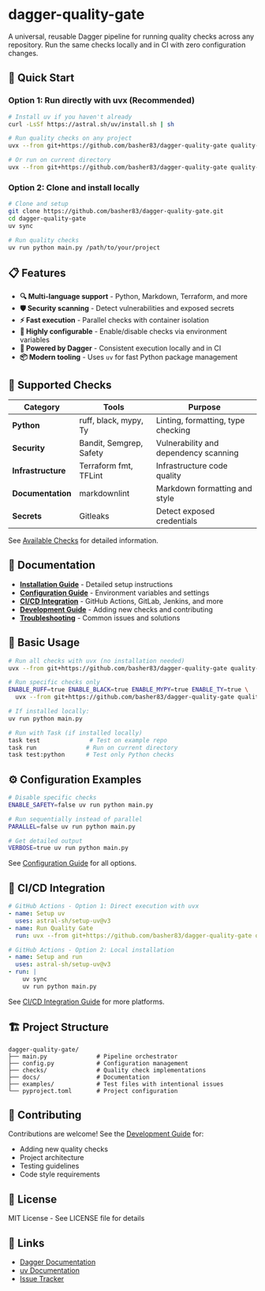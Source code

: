 # dagger-quality-gate

A universal, reusable Dagger pipeline for running quality checks across any repository. Run the same checks locally and in CI with zero configuration changes.

## 🚀 Quick Start

### Option 1: Run directly with uvx (Recommended)

```bash
# Install uv if you haven't already
curl -LsSf https://astral.sh/uv/install.sh | sh

# Run quality checks on any project
uvx --from git+https://github.com/basher83/dagger-quality-gate quality-gate /path/to/your/project

# Or run on current directory
uvx --from git+https://github.com/basher83/dagger-quality-gate quality-gate
```

### Option 2: Clone and install locally

```bash
# Clone and setup
git clone https://github.com/basher83/dagger-quality-gate.git
cd dagger-quality-gate
uv sync

# Run quality checks
uv run python main.py /path/to/your/project
```

## 📋 Features

- **🔍 Multi-language support** - Python, Markdown, Terraform, and more
- **🛡️ Security scanning** - Detect vulnerabilities and exposed secrets
- **⚡ Fast execution** - Parallel checks with container isolation
- **🔧 Highly configurable** - Enable/disable checks via environment variables
- **🐳 Powered by Dagger** - Consistent execution locally and in CI
- **📦 Modern tooling** - Uses `uv` for fast Python package management

## 🧪 Supported Checks

| Category | Tools | Purpose |
|----------|-------|---------|
| **Python** | ruff, black, mypy, Ty | Linting, formatting, type checking |
| **Security** | Bandit, Semgrep, Safety | Vulnerability and dependency scanning |
| **Infrastructure** | Terraform fmt, TFLint | Infrastructure code quality |
| **Documentation** | markdownlint | Markdown formatting and style |
| **Secrets** | Gitleaks | Detect exposed credentials |

See [Available Checks](docs/checks.md) for detailed information.

## 📖 Documentation

- **[Installation Guide](docs/installation.md)** - Detailed setup instructions
- **[Configuration Guide](docs/configuration.md)** - Environment variables and settings
- **[CI/CD Integration](docs/ci-integration.md)** - GitHub Actions, GitLab, Jenkins, and more
- **[Development Guide](docs/development.md)** - Adding new checks and contributing
- **[Troubleshooting](docs/troubleshooting.md)** - Common issues and solutions

## 🎯 Basic Usage

```bash
# Run all checks with uvx (no installation needed)
uvx --from git+https://github.com/basher83/dagger-quality-gate quality-gate

# Run specific checks only
ENABLE_RUFF=true ENABLE_BLACK=true ENABLE_MYPY=true ENABLE_TY=true \
  uvx --from git+https://github.com/basher83/dagger-quality-gate quality-gate

# If installed locally:
uv run python main.py

# Run with Task (if installed locally)
task test              # Test on example repo
task run              # Run on current directory
task test:python      # Test only Python checks
```

## ⚙️ Configuration Examples

```bash
# Disable specific checks
ENABLE_SAFETY=false uv run python main.py

# Run sequentially instead of parallel
PARALLEL=false uv run python main.py

# Get detailed output
VERBOSE=true uv run python main.py
```

See [Configuration Guide](docs/configuration.md) for all options.

## 🐳 CI/CD Integration

```yaml
# GitHub Actions - Option 1: Direct execution with uvx
- name: Setup uv
  uses: astral-sh/setup-uv@v3
- name: Run Quality Gate
  run: uvx --from git+https://github.com/basher83/dagger-quality-gate quality-gate

# GitHub Actions - Option 2: Local installation
- name: Setup and run
  uses: astral-sh/setup-uv@v3
- run: |
    uv sync
    uv run python main.py
```

See [CI/CD Integration Guide](docs/ci-integration.md) for more platforms.

## 🏗️ Project Structure

```
dagger-quality-gate/
├── main.py              # Pipeline orchestrator
├── config.py            # Configuration management
├── checks/              # Quality check implementations
├── docs/                # Documentation
├── examples/            # Test files with intentional issues
└── pyproject.toml       # Project configuration
```

## 🤝 Contributing

Contributions are welcome! See the [Development Guide](docs/development.md) for:
- Adding new quality checks
- Project architecture
- Testing guidelines
- Code style requirements

## 📄 License

MIT License - See LICENSE file for details

## 🔗 Links

- [Dagger Documentation](https://docs.dagger.io/)
- [uv Documentation](https://github.com/astral-sh/uv)
- [Issue Tracker](https://github.com/basher83/dagger-quality-gate/issues)